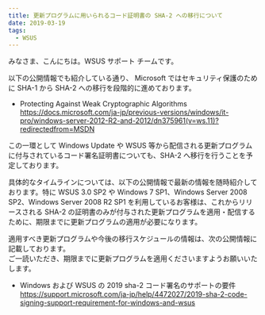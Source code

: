 ```yaml
---
title: 更新プログラムに用いられるコード証明書の SHA-2 への移行について
date: 2019-03-19
tags:
  - WSUS
---
```


みなさま、こんにちは。WSUS サポート チームです。

以下の公開情報でも紹介している通り、
Microsoft ではセキュリティ保護のために SHA-1 から SHA-2 への移行を段階的に進めております。

- Protecting Against Weak Cryptographic Algorithms
https://docs.microsoft.com/ja-jp/previous-versions/windows/it-pro/windows-server-2012-R2-and-2012/dn375961(v=ws.11)?redirectedfrom=MSDN

この一環として Windows Update や WSUS 等から配信される更新プログラムに付与されているコード署名証明書についても、SHA-2 へ移行を行うことを予定しております。  

具体的なタイムラインについては、以下の公開情報で最新の情報を随時紹介しております。特に WSUS 3.0 SP2 や Windows 7 SP1、Windows Server 2008 SP2、Windows Server 2008 R2 SP1 を利用しているお客様は、これからリリースされる SHA-2 の証明書のみが付与された更新プログラムを適用・配信するために、期限までに更新プログラムの適用が必要になります。

適用すべき更新プログラムや今後の移行スケジュールの情報は、次の公開情報に記載しております。  
ご一読いただき、期限までに更新プログラムを適用くださいますようお願いいたします。

- Windows および WSUS の 2019 sha-2 コード署名のサポートの要件
https://support.microsoft.com/ja-jp/help/4472027/2019-sha-2-code-signing-support-requirement-for-windows-and-wsus